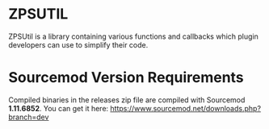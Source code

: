 # ZPSUTIL

ZPSUtil is a library containing various functions and callbacks which plugin developers can use to simplify their code.

# Sourcemod Version Requirements
Compiled binaries in the releases zip file are compiled with Sourcemod **1.11.6852**. You can get it here: https://www.sourcemod.net/downloads.php?branch=dev
